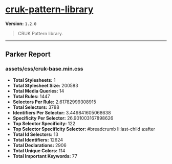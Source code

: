 # [cruk-pattern-library]( https://github.com/CRUKorg/cruk-pattern-library )

**Version:** `1.2.0`

> CRUK Pattern library.

* * *

## Parker Report

### assets/css/cruk-base.min.css

- **Total Stylesheets:** 1
- **Total Stylesheet Size:** 200583
- **Total Media Queries:** 14
- **Total Rules:** 1447
- **Selectors Per Rule:** 2.61782999308915
- **Total Selectors:** 3788
- **Identifiers Per Selector:** 3.449841605068638
- **Specificity Per Selector:** 26.901003167898626
- **Top Selector Specificity:** 122
- **Top Selector Specificity Selector:** #breadcrumb li:last-child a:after
- **Total Id Selectors:** 13
- **Total Identifiers:** 12624
- **Total Declarations:** 2906
- **Total Unique Colors:** 114
- **Total Important Keywords:** 77
